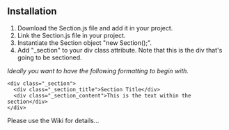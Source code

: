 ## Installation
1. Download the Section.js file and add it in your project.
2. Link the Section.js file in your project.
3. Instantiate the Section object "new Section();".
4. Add "_section" to your div class attribute. Note that this is the div that's going to be sectioned.

_Ideally you want to have the following formatting to begin with._

    <div class="_section">
      <div class="_section_title">Section Title</div>
      <div class="_section_content">This is the text within the section</div>
    </div>

Please use the Wiki for details...

